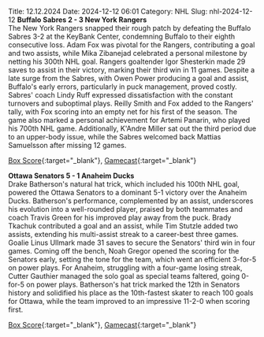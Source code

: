 Title: 12.12.2024
Date: 2024-12-12 06:01
Category: NHL 
Slug: nhl-2024-12-12 
**Buffalo Sabres 2 - 3 New York Rangers**  
The New York Rangers snapped their rough patch by defeating the Buffalo Sabres 3-2 at the KeyBank Center, condemning Buffalo to their eighth consecutive loss. Adam Fox was pivotal for the Rangers, contributing a goal and two assists, while Mika Zibanejad celebrated a personal milestone by netting his 300th NHL goal. Rangers goaltender Igor Shesterkin made 29 saves to assist in their victory, marking their third win in 11 games. Despite a late surge from the Sabres, with Owen Power producing a goal and assist, Buffalo's early errors, particularly in puck management, proved costly. Sabres' coach Lindy Ruff expressed dissatisfaction with the constant turnovers and suboptimal plays. Reilly Smith and Fox added to the Rangers' tally, with Fox scoring into an empty net for his first of the season. The game also marked a personal achievement for Artemi Panarin, who played his 700th NHL game. Additionally, K'Andre Miller sat out the third period due to an upper-body issue, while the Sabres welcomed back Mattias Samuelsson after missing 12 games. 

[Box Score](/gamecenter/nyr-vs-buf/2024/12/11/2024020457){:target="_blank"}, [Gamecast](https://www.nhl.com/news/new-york-rangers-buffalo-sabres-game-recap-december-11){:target="_blank"}<br>

**Ottawa Senators 5 - 1 Anaheim Ducks**  
Drake Batherson's natural hat trick, which included his 100th NHL goal, powered the Ottawa Senators to a dominant 5-1 victory over the Anaheim Ducks. Batherson's performance, complemented by an assist, underscores his evolution into a well-rounded player, praised by both teammates and coach Travis Green for his improved play away from the puck. Brady Tkachuk contributed a goal and an assist, while Tim Stutzle added two assists, extending his multi-assist streak to a career-best three games. Goalie Linus Ullmark made 31 saves to secure the Senators' third win in four games. Coming off the bench, Noah Gregor opened the scoring for the Senators early, setting the tone for the team, which went an efficient 3-for-5 on power plays. For Anaheim, struggling with a four-game losing streak, Cutter Gauthier managed the solo goal as special teams faltered, going 0-for-5 on power plays. Batherson's hat trick marked the 12th in Senators history and solidified his place as the 10th-fastest skater to reach 100 goals for Ottawa, while the team improved to an impressive 11-2-0 when scoring first. 

[Box Score](/gamecenter/ana-vs-ott/2024/12/11/2024020458){:target="_blank"}, [Gamecast](https://www.nhl.com/news/anaheim-ducks-ottawa-senators-game-recap-december-11){:target="_blank"}<br>

